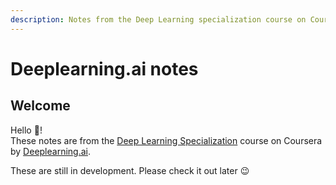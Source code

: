 ```yaml
---
description: Notes from the Deep Learning specialization course on Coursera.
---
```


# Deeplearning.ai notes

## Welcome

Hello :wave:!\
These notes are from the [Deep Learning Specialization](https://www.coursera.org/specializations/deep-learning) course on Coursera by [Deeplearning.ai](https://www.deeplearning.ai/).

These are still in development. Please check it out later :wink:
